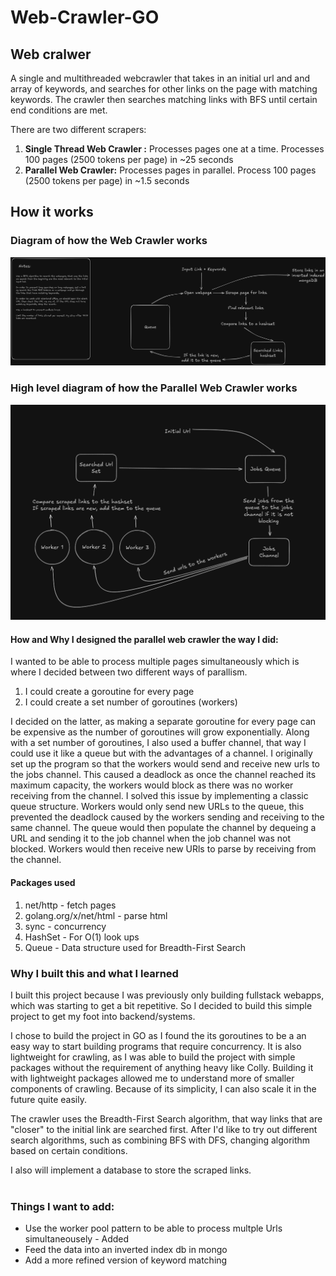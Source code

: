 # Web-Crawler-GO

## Web cralwer

A single and multithreaded webcrawler that takes in an initial url and and array of keywords, and searches for other links on the page with matching keywords. The crawler then searches
matching links with BFS until certain end conditions are met. <br>

There are two different scrapers:

1. **Single Thread Web Crawler :** Processes pages one at a time. Processes 100 pages (2500 tokens per page) in ~25 seconds
2. **Parallel Web Crawler:** Processes pages in parallel. Process 100 pages (2500 tokens per page) in ~1.5 seconds

## How it works

### Diagram of how the Web Crawler works

![UML Diagram of the Web Crawler](./images/webcrawler%20v0.png)

### High level diagram of how the Parallel Web Crawler works

![UML Diagram of the Parallel Crawler](./images/parallelWebcrawler.png)

#### How and Why I designed the parallel web crawler the way I did:

I wanted to be able to process multiple pages simultaneously which is where I decided between two different ways of parallism.

1. I could create a goroutine for every page
2. I could create a set number of goroutines (workers)

I decided on the latter, as making a separate goroutine for every page can be expensive as the number of goroutines will grow exponentially.
Along with a set number of goroutines, I also used a buffer channel, that way I could use it like a queue but with the advantages of a channel.
I originally set up the program so that the workers would send and receive new urls to the jobs channel. This caused a deadlock as once the channel reached its maximum
capacity, the workers would block as there was no worker receiving from the channel.
I solved this issue by implementing a classic queue structure.
Workers would only send new URLs to the queue, this prevented the deadlock caused by the workers sending and receiving to the same channel.
The queue would then populate the channel by dequeing a URL and sending it to the job channel when the job channel was not blocked.
Workers would then receive new URls to parse by receiving from the channel.

#### Packages used

1. net/http - fetch pages
2. golang.org/x/net/html - parse html
3. sync - concurrency
4. HashSet - For O(1) look ups
5. Queue - Data structure used for Breadth-First Search

### Why I built this and what I learned

I built this project because I was previously only building fullstack webapps, which was starting to get a bit repetitive.
So I decided to build this simple project to get my foot into backend/systems. <br>

I chose to build the project in GO as I found the its goroutines to be a an easy way to start building programs that require concurrency.
It is also lightweight for crawling, as I was able to build the project with simple packages without the requirement of anything heavy like Colly.
Building it with lightweight packages allowed me to understand more of smaller components of crawling. Because of its simplicity, I can also scale it in the future quite easily. <br>

The crawler uses the Breadth-First Search algorithm, that way links that are "closer" to the initial link are searched first. After I'd like to try out different search algorithms, such as combining BFS with DFS, changing algorithm based on certain conditions. <br>

I also will implement a database to store the scraped links. <br><br>

### Things I want to add:

- Use the worker pool pattern to be able to process multple Urls simultaneousely - Added
- Feed the data into an inverted index db in mongo
- Add a more refined version of keyword matching
